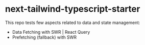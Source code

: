 # next-tailwind-typescript-starter

This repo tests few aspects related to data and state management:

- Data Fetching with SWR | React Query
- Prefetching (fallback) with SWR
